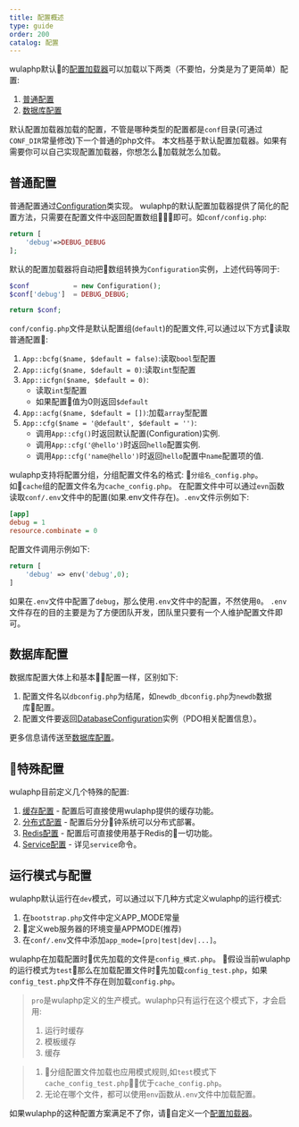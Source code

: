 ```yaml
---
title: 配置概述
type: guide
order: 200
catalog: 配置
---
```


wulaphp默认的[配置加载器](../advance/cfg-loader.html)可以加载以下两类（不要怕，分类是为了更简单）配置:

1. [普通配置](#普通配置)
2. [数据库配置](#数据库配置)

默认配置加载器加载的配置，不管是哪种类型的配置都是`conf`目录(可通过`CONF_DIR`常量修改)下一个普通的php文件。
本文档基于默认配置加载器。如果有需要你可以自己实现配置加载器，你想怎么加载就怎么加载。

## 普通配置

普通配置通过[Configuration](https://github.com/ninggf/wulaphp/blob/v2.0/wulaphp/conf/Configuration.php)类实现。
wulaphp的默认配置加载器提供了简化的配置方法，只需要在配置文件中返回配置数组即可。如`conf/config.php`:

```php
return [
    'debug'=>DEBUG_DEBUG
];
```

默认的配置加载器将自动把数组转换为`Configuration`实例，上述代码等同于:

```php
$conf           = new Configuration();
$conf['debug']  = DEBUG_DEBUG;

return $conf;
```

`conf/config.php`文件是默认配置组(`default`)的配置文件,可以通过以下方式读取普通配置:

1. `App::bcfg($name, $default = false)`:读取`bool`型配置
2. `App::icfg($name, $default = 0)`:读取`int`型配置
3. `App::icfgn($name, $default = 0)`:
    * 读取`int`型配置
    * 如果配置值为0则返回`$default`
4. `App::acfg($name, $default = [])`:加载`array`型配置
5. `App::cfg($name = '@default', $default = '')`:
    * 调用`App::cfg()`时返回默认配置(Configuration)实例.
    * 调用`App::cfg('@hello')`时返回`hello`配置实例.
    * 调用`App::cfg('name@hello')`时返回`hello`配置中`name`配置项的值.

wulaphp支持将配置分组，分组配置文件名的格式: `分组名_config.php`。
如`cache`组的配置文件名为`cache_config.php`。
在配置文件中可以通过`evn`函数读取`conf/.env`文件中的配置(如果.env文件存在)。`.env`文件示例如下:

```ini
[app]
debug = 1
resource.combinate = 0
```

配置文件调用示例如下:

```php
return [
    'debug' => env('debug',0);
]
```

如果在`.env`文件中配置了`debug`，那么使用`.env`文件中的配置，不然使用`0`。
`.env`文件存在的目的主要是为了方便团队开发，团队里只要有一个人维护配置文件即可。

## 数据库配置

数据库配置大体上和基本配置一样，区别如下:

1. 配置文件名以`dbconfig.php`为结尾，如`newdb_dbconfig.php`为`newdb`数据库配置。
2. 配置文件要返回[DatabaseConfiguration](https://github.com/ninggf/wulaphp/blob/v2.0/wulaphp/conf/DatabaseConfiguration.php)实例（PDO相关配置信息）。

更多信息请传送至[数据库配置](db.html)。

## 特殊配置

wulaphp目前定义几个特殊的配置:

1. [缓存配置](cache.html) - 配置后可直接使用wulaphp提供的缓存功能。
2. [分布式配置](cluster.html) - 配置后分分钟系统可以分布式部署。
3. [Redis配置](redis.html) - 配置后可直接使用基于Redis的一切功能。
4. [Service配置](../utils/service.html) - 详见`service`命令。

## 运行模式与配置

wulaphp默认运行在`dev`模式，可以通过以下几种方式定义wulaphp的运行模式:

1. 在`bootstrap.php`文件中定义APP_MODE常量
2. 定义web服务器的环境变量APPMODE(推荐)
3. 在`conf/.env`文件中添加`app_mode=[pro|test|dev|...]`。

wulaphp在加载配置时优先加载的文件是`config_模式.php`。
假设当前wulaphp的运行模式为`test`那么在加载配置文件时先加载`config_test.php`，如果`config_test.php`文件不存在则加载`config.php`。

> `pro`是wulaphp定义的生产模式。wulaphp只有运行在这个模式下，才会启用:
> 1. 运行时缓存
> 2. 模板缓存
> 3. 缓存

> 1. 分组配置文件加载也应用模式规则,如`test`模式下`cache_config_test.php`优于`cache_config.php`。
> 2. 无论在哪个文件，都可以使用`env`函数从`.env`文件中加载配置。

如果wulaphp的这种配置方案满足不了你，请自定义一个[配置加载器](../advance/cfg-loader.html)。